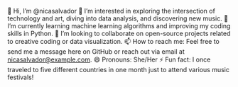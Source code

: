👋 Hi, I’m @nicasalvador
👀 I’m interested in exploring the intersection of technology and art, diving into data analysis, and discovering new music.
🌱 I’m currently learning machine learning algorithms and improving my coding skills in Python.
💞️ I’m looking to collaborate on open-source projects related to creative coding or data visualization.
📫 How to reach me: Feel free to send me a message here on GitHub or reach out via email at nicasalvador@example.com.
😄 Pronouns: She/Her
⚡ Fun fact: I once traveled to five different countries in one month just to attend various music festivals!

<!---
nicasalvador/nicasalvador is a ✨ special ✨ repository because its `README.md` (this file) appears on your GitHub profile.
You can click the Preview link to take a look at your changes.
--->
